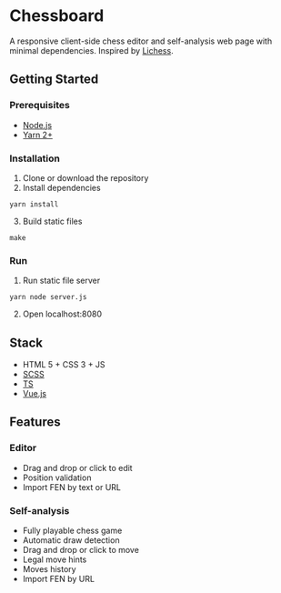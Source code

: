 # Chessboard
A responsive client-side chess editor and self-analysis web page with minimal dependencies. Inspired by [Lichess](https://lichess.org/).  

## Getting Started

### Prerequisites
- [Node.js](https://nodejs.org/en)
- [Yarn 2+](https://yarnpkg.com/)

### Installation
1. Clone or download the repository
2. Install dependencies
```
yarn install
```
3. Build static files
```
make
```

### Run
1. Run static file server
```
yarn node server.js
```
2. Open localhost:8080

## Stack
- HTML 5 + CSS 3 + JS
- [SCSS](https://sass-lang.com/)
- [TS](https://www.typescriptlang.org/)
- [Vue.js](https://vuejs.org/)

## Features
### Editor
- Drag and drop or click to edit
- Position validation
- Import FEN by text or URL

### Self-analysis
- Fully playable chess game
- Automatic draw detection
- Drag and drop or click to move
- Legal move hints
- Moves history 
- Import FEN by URL
